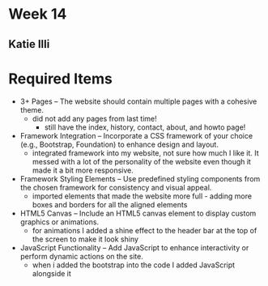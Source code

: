 # Week 14
## Katie Illi

# Required Items
- 3+ Pages – The website should contain multiple pages with a cohesive theme.
    - did not add any pages from last time!
        - still have the index, history, contact, about, and howto page!
- Framework Integration – Incorporate a CSS framework of your choice (e.g., Bootstrap, Foundation) to enhance design and layout.
    - integrated framework into my website, not sure how much I like it. It messed with a lot of the personality of the website even though it made it a bit more responsive.
- Framework Styling Elements – Use predefined styling components from the chosen framework for consistency and visual appeal.
    - imported elements that made the website more full - adding more boxes and borders for all the aligned elements
- HTML5 Canvas – Include an HTML5 canvas element to display custom graphics or animations.
    - for animations I added a shine effect to the header bar at the top of the screen to make it look shiny
- JavaScript Functionality – Add JavaScript to enhance interactivity or perform dynamic actions on the site.
    - when i added the bootstrap into the code I added JavaScript alongside it